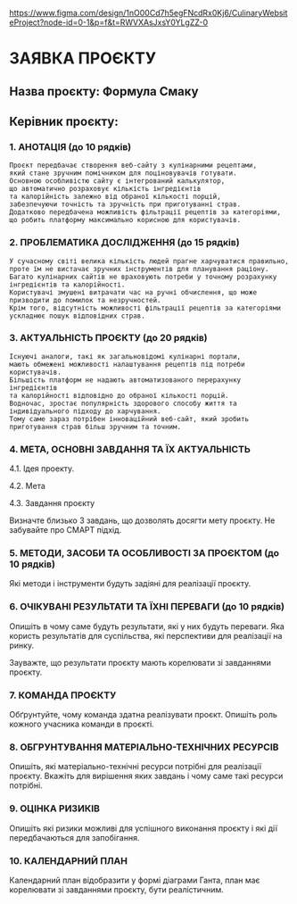 https://www.figma.com/design/1nO00Cd7h5egFNcdRx0Kj6/CulinaryWebsiteProject?node-id=0-1&p=f&t=RWVXAsJxsY0YLgZZ-0 

# ЗАЯВКА ПРОЄКТУ 

 
## Назва проєкту: Формула Смаку  

 
## Керівник проєкту: 


### 1. АНОТАЦІЯ (до 10 рядків) 

```
Проєкт передбачає створення веб-сайту з кулінарними рецептами,
який стане зручним помічником для поціновувачів готувати.   
Основною особливістю сайту є інтегрований калькулятор,
що автоматично розраховує кількість інгредієнтів
та калорійність залежно від обраної кількості порцій,  
забезпечуючи точність та зручність при приготуванні страв.
Додатково передбачена можливість фільтрації рецептів за категоріями,  
що робить платформу максимально корисною для користувачів.
``` 

 

### 2. ПРОБЛЕМАТИКА ДОСЛІДЖЕННЯ (до 15 рядків)  

```
У сучасному світі велика кількість людей прагне харчуватися правильно,
проте їм не вистачає зручних інструментів для планування раціону.
Багато кулінарних сайтів не враховують потреби у точному розрахунку інгредієнтів та калорійності.
Користувачі змушені витрачати час на ручні обчислення, що може призводити до помилок та незручностей.
Крім того, відсутність можливості фільтрації рецептів за категоріями ускладнює пошук відповідних страв.

```
 

### 3. АКТУАЛЬНІСТЬ ПРОЄКТУ (до 20 рядків) 

```
Існуючі аналоги, такі як загальновідомі кулінарні портали,
мають обмежені можливості налаштування рецептів під потреби користувачів.
Більшість платформ не надають автоматизованого перерахунку інгредієнтів
та калорійності відповідно до обраної кількості порцій.
Водночас, зростає популярність здорового способу життя та індивідуального підходу до харчування.
Тому саме зараз потрібен інноваційний веб-сайт, який зробить приготування страв більш зручним та точним.

```
 

 

### 4. МЕТА, ОСНОВНІ ЗАВДАННЯ ТА ЇХ АКТУАЛЬНІСТЬ 

4.1. Ідея проекту. 

4.2. Мета 

4.3. Завдання проєкту 

Визначте близько 3 завдань, що дозволять досягти мету проєкту. Не забувайте про СМАРТ підхід. 

 

 

### 5. МЕТОДИ, ЗАСОБИ ТА ОСОБЛИВОСТІ ЗА ПРОЄКТОМ (до 10 рядків) 

Які методи і інструменти будуть задіяні для реалізації проєкту. 

 

 

### 6. ОЧІКУВАНІ РЕЗУЛЬТАТИ ТА ЇХНІ ПЕРЕВАГИ (до 10 рядків) 

Опишіть в чому саме будуть результати, які у них будуть переваги. Яка користь результатів для суспільства, які перспективи для реалізації на ринку. 

Зауважте, що результати проєкту мають корелювати зі завданнями проєкту. 

 

 

### 7. КОМАНДА ПРОЄКТУ  

Обґрунтуйте, чому команда здатна реалізувати проєкт. Опишіть роль кожного учасника команди в проєкті. 

 

 

### 8. ОБГРУНТУВАННЯ МАТЕРІАЛЬНО-ТЕХНІЧНИХ РЕСУРСІВ 

Опишіть, які матеріально-технічні ресурси потрібні для реалізації проєкту. Вкажіть для вирішення яких завдань і чому саме такі ресурси потрібні.  

 

 

### 9. ОЦІНКА РИЗИКІВ 

Опишіть які ризики можливі для успішного виконання проєкту і які дії передбачаються для запобігання. 

 

### 10. КАЛЕНДАРНИЙ ПЛАН 

Календарний план відобразити у формі діаграми Ганта, план має корелювати зі завданнями проєкту, бути реалістичним. 
